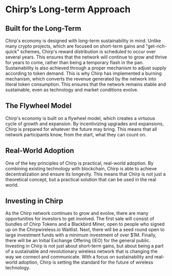 # Chirp’s Long-term Approach

## Built for the Long-Term
Chirp's economy is designed with long-term sustainability in mind. Unlike many crypto projects, which are focused on short-term gains and "get-rich-quick" schemes, Chirp's reward distribution is scheduled to occur over several years. This ensures that the network will continue to grow and thrive for years to come, rather than being a temporary flash in the pan.
Sustainability is also achieved through a proper mechanism to adjust supply according to token demand. This is why Chirp has implemented a burning mechanism, which converts the revenue generated by the network into literal token consumption. This ensures that the network remains stable and sustainable, even as technology and market conditions evolve.

## The Flywheel Model
Chirp's economy is built on a flywheel model, which creates a virtuous cycle of growth and expansion. By incentivizing upgrades and expansions, Chirp is prepared for whatever the future may bring. This means that all network participants know, from the start, what they can count on.

## Real-World Adoption
One of the key principles of Chirp is practical, real-world adoption. By combining existing technology with blockchain, Chirp is able to achieve decentralization and ensure its longevity. This means that Chirp is not just a theoretical concept, but a practical solution that can be used in the real world.

## Investing in Chirp
As the Chirp network continues to grow and evolve, there are many opportunities for investors to get involved. The first sale will consist of bundles of Chirp Tokens and a Blackbird Miner, open to people who signed up on the Chirpwireless.io Waitlist. Next, there will be a seed round open to large investment funds with a minimum investment of over $1M. Finally, there will be an Initial Exchange Offering (IEO) for the general public.
Investing in Chirp is not just about short-term gains, but about being a part of a sustainable and revolutionary wireless network that is changing the way we connect and communicate. With a focus on sustainability and real-world adoption, Chirp is setting the standard for the future of wireless technology.
